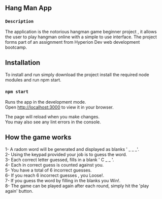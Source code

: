 ## Hang Man App

### `Description`

The application is the notorious hangman game beginner project , it allows the user to play hangman online with a simple to use interface.
The project forms part of an assignment from Hyperion Dev web development bootcamp.

## Installation

To install and run simply download the project install the required node modules and run npm start.

### `npm start`

Runs the app in the development mode.\
Open [http://localhost:3000](http://localhost:3000) to view it in your browser.

The page will reload when you make changes.\
You may also see any lint errors in the console.

## How the game works

1- A radom word will be generated and displayed as blanks ' _ _ _'.  
2- Using the keypad provided your job is to guess the word.   
3- Each correct letter guessed, fills in a blank ' C _ _ '.    
4- Each in correct guess is counted against you.   
5- You have a total of 6 incorrect guesses.   
6- If you reach 6 incorrect guesses , you Loose!.    
7- If you guess the word by filling in the blanks you Win!.   
8- The game can be played again after each round, simply hit the 'play again' button.   

